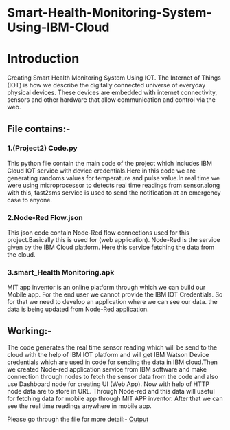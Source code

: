 # Smart-Health-Monitoring-System-Using-IBM-Cloud

# Introduction

Creating Smart Health Monitoring System Using IOT. The
Internet of Things (IOT) is how we describe the digitally connected universe of everyday
physical devices. These devices are embedded with internet connectivity, sensors and other hardware that allow communication and control via the web.



## File contains:- 

### 1.(Project2) Code.py

This python file contain the main code of the project which includes IBM Cloud IOT service with device credentials.Here in this code we are generating randoms values for temperature and pulse value.In real time we were using microprocessor to detects real time readings from sensor.along with this, fast2sms service is used to send the notification at an emergency case to anyone.


### 2.Node-Red Flow.json

This json code contain Node-Red flow connections used for this project.Basically this is used for (web application). Node-Red is the service given by the IBM Cloud platform. Here this service fetching the data from the cloud. 

### 3.smart_Health Monitoring.apk
MIT app inventor is an online platform through which we can build our Mobile app.
For the end user we cannot provide the IBM IOT Credentials. So for that we need to develop an application where we can see our data. the data is being updated from Node-Red application. 

## Working:- 

The code generates the real time sensor reading which will be send to the cloud with the help of IBM IOT platform and will get IBM Watson Device credentials which are used in code for sending the data in IBM cloud.Then we created Node-red application service from IBM software and make connection through nodes to fetch the sensor data from the code and also use Dashboard node for creating UI (Web App). Now with help of HTTP node data are to store in URL. Through Node-red and this data will useful for fetching data for mobile app through MIT APP inventor. After that we can see the real time readings anywhere in mobile app.  

Please go through the file for more detail:- [Output](https://github.com/abhayssaini/Smart-Health-Monitoring-System-Using-IBM-Cloud/blob/master/Output%20result%20for%20Smart%20Health%20Monitoring%20System.pdf)

 
